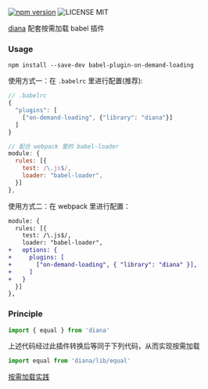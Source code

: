 [![npm version](https://badge.fury.io/js/babel-plugin-on-demand-loading.svg)](https://badge.fury.io/js/babel-plugin-on-demand-loading) ![LICENSE MIT](https://img.shields.io/npm/l/babel-plugin-on-demand-loading.svg)

[diana](https://github.com/MuYunyun/diana) 配套按需加载 babel 插件

### Usage

```
npm install --save-dev babel-plugin-on-demand-loading
```

使用方式一：在 `.babelrc` 里进行配置(推荐):

```js
// .babelrc
{
  "plugins": [
    ["on-demand-loading", {"library": "diana"}]
  ]
}

// 配合 webpack 里的 babel-loader
module: {
  rules: [{
    test: /\.js$/,
    loader: "babel-loader",
  }]
},
```

使用方式二：在 webpack 里进行配置：

```diff
module: {
  rules: [{
    test: /\.js$/,
    loader: "babel-loader",
+   options: {
+     plugins: [
+       ["on-demand-loading", { "library": "diana" }],
+     ]
+   }
  }]
},
```

### Principle

```js
import { equal } from 'diana'
```

上述代码经过此插件转换后等同于下列代码，从而实现按需加载

```js
import equal from 'diana/lib/equal'
```

[按需加载实践](https://github.com/demos-platform/onDemandLoading)

